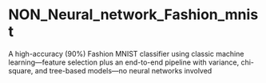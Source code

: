 # NON_Neural_network_Fashion_mnist
A high-accuracy (90%) Fashion MNIST classifier using classic machine learning—feature selection plus an end-to-end pipeline with variance, chi-square, and tree-based models—no neural networks involved
